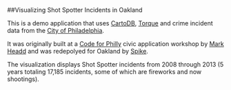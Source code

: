 ##Visualizing Shot Spotter Incidents in Oakland

This is a demo application that uses [CartoDB](http://cartodb.com/), [Torque](https://github.com/CartoDB/torque) and crime incident data from the [City of Philadelphia](http://opendataphilly.org/opendata/resource/215/philadelphia-police-part-one-crime-incidents/).

It was originally built at a [Code for Philly](http://codeforphilly.org/) civic application workshop by [Mark Headd](http://twitter.com/mheadd) and was redepolyed for Oakland by [Spike](http://twitter.com/spjika).

The visualization displays Shot Spotter incidents from 2008 through 2013 (5 years totaling 17,185 incidents, some of which are fireworks and now shootings).
